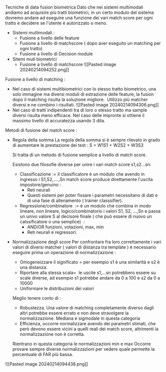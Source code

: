 Tecniche di data fusion biometrica
Dato che nei sistemi multimodali andiamo ad acquisire più tratti biometrici, in un certo modulo del sistema dovremo andare ad eseguire una funzione dei vari match score per ogni tratto e decidere se l'utente è autorizzato o meno.
- Sistemi multimodali :
	- Fusione a livello delle feature
	- Fusione a livello di matchscore ( dopo aver eseguito un matching per ogni tratto)
	- Fusione a livello di Decision module
- Sitemi muti biometrici
	- Fusione a livello di matchscore
	![[Pasted image 20240214094252.png]]


Fusione a livello di matching :
- Nel caso di sistemi multibiometrici con lo stesso tratto biometrico, una solo immagine ma diversi moduli di estrazione delle feature, la fusion dopo il matching risulta la soluzione migliore.  Utilizzo più matcher diversi e ne combino i risultati.
![[Pasted image 20240214094306.png]]
- Nel caso di tratti indipendenti tra di loro o stesso tratto ma sample diversi risulta meno efficace.
Nel caso delle impronte si ottiene il massimo livello di accuratezza usando 3 dita.

Metodi di fusione del match score :
- Regola della somma
	La regola della somma si è sempre rilevato in grado di aumentare le prestazione dei test :
	S = W1S1 + W2S2 + W3S3
	
	Si tratta di un metodo di fusione semplice a livello di match score.
	
	Esistono due filosofie diverse per unire i vari match score s1,s2…sn:
	- Classificazione := il classificatore è un modulo che avendo in ingresso i S1,S2,….,Sn match score produce direttamente l'uscita impostore/genuino :
		- Reti neurali
		- Questi sistemi per poter fissare i parametri necessitano di dati e di una fase di allenamento ( trainer classsifier).
	- Regressione/combinatore  := è un modulo che combina in modo lineare, non lineare, logico/combinatorio i valori S1, S2, …,Sn e passa un univo valore S al decisore finale ( che può essere di nuovo un calssificatore o una semplice)  :
		- AND/OR funzioni, votazioni, max, min
		- Reti neurali e regressori.
- Normalizzazione degli score
	Per confrontare fra loro correttamente i vari valori di diversi matcher ( valori di distanza tra template ) è necessario eseguire prima un operazione di normalizzazione :
	- Omogeneizzare il significato = per esempio s1 è una similarità e s2 è una distanza.
	- Riportare alla stessa scala=  le uscite s1,…sn potrebbero essere su scale diverse, ad esempio s1 potrebbe andare da 0 a 100 e s2 da 0 a 10000
	- Uniformare le distribuzioni dei valori
	
	Meglio tenere conto di :
	- Robustezza, Una valore di matching completamente diverso dagli altri potrebbe essere errato e non deve stravolgere la normalizzazione.
	Mediana e sigmodale in questa categoria
	- Efficienza, occorre normalizzare avendo dei parametri stimati, che però devono essere vicini a quelli reali dei match score, altrimenti la normalizzazione non è corretta.
	
	Rientrano in questa categoria le normalizzazioni min e max
	Occorre provare sempre diverse normalizzazioni per vedere quale permette la percentuale di FAR più bassa.

![[Pasted image 20240214094438.png]]
